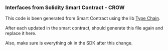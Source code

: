 ### Interfaces from Solidity Smart Contract - CROW

This code is been generated from Smart Contract using the lib [Type Chain](https://github.com/dethcrypto/TypeChain).

After each updated in the smart contract, should generate this file again and replace it here.

Also, make sure is everything ok in the SDK after this change.
